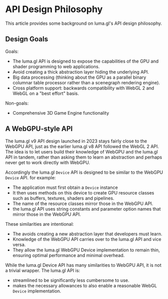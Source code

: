 # API Design Philosophy

This article provides some background on luma.gl's API design philosophy.

## Design Goals

Goals:

- The luma.gl API is designed to expose the capabilities of the GPU and shader programming to web applications.
- Avoid creating a thick abstraction layer hiding the underlying API.
- Big data processing (thinking about the GPU as a parallel binary columnar table processor rather than a scenegraph rendering engine).
- Cross platform support: backwards compatibility with WebGL 2 and WebGL on a "best effort" basis.

Non-goals:

- Comprehensive 3D Game Engine functionality


## A WebGPU-style API

The luma.gl v9 API design launched in 2023 stays fairly close to the WebGPU API, just as the earlier luma.gl v8 API followed the WebGL 2 API. The idea is to let users build their knowledge of WebGPU and the luma.gl API in tandem, rather than asking them to learn an abstraction and perhaps never get to work directly with WebGPU.

Accordingly the luma.gl `Device` API is designed to be similar to the WebGPU `Device` API. for example:

- The application must first obtain a `Device` instance
- It then uses methods on this device to create GPU resource classes such as buffers, textures, shaders and pipelines.
- The name of the resource classes mirror those in the WebGPU API.
- the luma.gl API uses string constants and parameter option names that mirror those in the WebGPU API.

These similarities are intentional: 

- The avoids creating a new abstraction layer that developers must learn. 
- Knowledge of the WebGPU API carries over to the luma.gl API and vice versa.
- They allow the luma.gl WebGPU Device implementation to remain thin, ensuring optimal performance and minimal overhead.

While the luma.gl Device API has many similarities to WebGPU API, it is not a trivial wrapper. The luma.gl API is:

- streamlined to be significantly less cumbersome to use.
- makes the necessary allowances to also enable a reasonable WebGL `Device` implementation.

